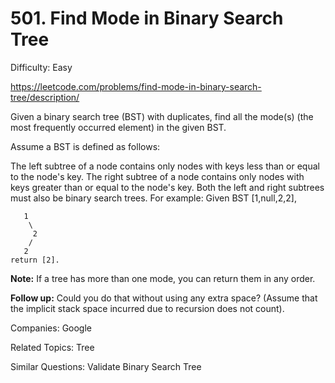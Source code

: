 # 501. Find Mode in Binary Search Tree

Difficulty: Easy

https://leetcode.com/problems/find-mode-in-binary-search-tree/description/

Given a binary search tree (BST) with duplicates, find all the mode(s) (the most frequently occurred element) in the given BST.

Assume a BST is defined as follows:

The left subtree of a node contains only nodes with keys less than or equal to the node's key.
The right subtree of a node contains only nodes with keys greater than or equal to the node's key.
Both the left and right subtrees must also be binary search trees.
For example:
Given BST [1,null,2,2],
```
   1
    \
     2
    /
   2
return [2].
```

**Note:** If a tree has more than one mode, you can return them in any order.

**Follow up:** Could you do that without using any extra space? (Assume that the implicit stack space incurred due to recursion does not count).

Companies: Google

Related Topics: Tree

Similar Questions: Validate Binary Search Tree